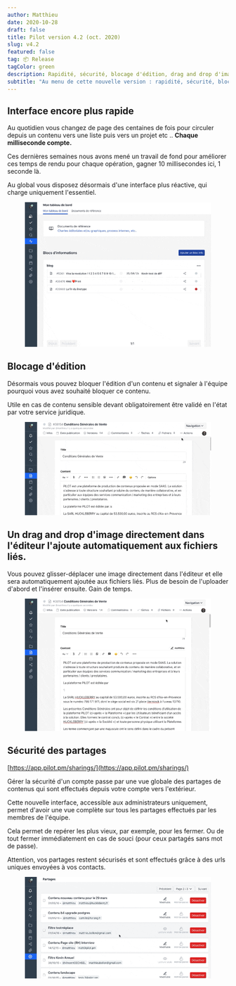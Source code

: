 ```yaml
---
author: Matthieu
date: 2020-10-28
draft: false
title: Pilot version 4.2 (oct. 2020)
slug: v4.2
featured: false
tag: 📦 Release
tagColor: green
description: Rapidité, sécurité, blocage d'édition, drag and drop d'image, ..
subtitle: "Au menu de cette nouvelle version : rapidité, sécurité, blocage d'édition, drag and drop d'image, .."
---
```


## Interface encore plus rapide

Au quotidien vous changez de page des centaines de fois pour circuler depuis un contenu vers une liste puis vers un projet etc .. **Chaque milliseconde compte.**

Ces dernières semaines nous avons mené un travail de fond pour améliorer ces temps de rendu pour chaque opération, gagner 10 millisecondes ici, 1 seconde là.

Au global vous disposez désormais d'une interface plus réactive, qui charge uniquement l'essentiel.

<figure class="full-width">
<img class="rounded-lg shadow-lg" src="fast.gif">
</figure>

## Blocage d'édition

Désormais vous pouvez bloquer l'édition d'un contenu et signaler à l'équipe pourquoi vous avez souhaité bloquer ce contenu.

Utile en cas de contenu sensible devant obligatoirement être validé en l'état par votre service juridique.

<figure class="full-width">
<img class="rounded-lg shadow-lg" src="blocage.gif">
</figure>

## Un drag and drop d'image directement dans l'éditeur l'ajoute automatiquement aux fichiers liés.

Vous pouvez glisser-déplacer une image directement dans l'éditeur et elle sera automatiquement ajoutée aux fichiers liés. Plus de besoin de l'uploader d'abord et l'insérer ensuite. Gain de temps.

<figure class="full-width">
<img class="rounded-lg shadow-lg" src="dragupload.gif">
</figure>

## Sécurité des partages

[https://app.pilot.pm/sharings/](https://app.pilot.pm/sharings/)

Gérer la sécurité d'un compte passe par une vue globale des partages de contenus qui sont effectués depuis votre compte vers l'extérieur.

Cette nouvelle interface, accessible aux administrateurs uniquement, permet d'avoir une vue complète sur tous les partages effectués par les membres de l'équipe.

Cela permet de repérer les plus vieux, par exemple, pour les fermer. Ou de tout fermer immédiatement en cas de souci (pour ceux partagés sans mot de passe).

Attention, vos partages restent sécurisés et sont effectués grâce à des urls uniques envoyées à vos contacts.

<figure class="full-width">
<img class="rounded-lg shadow-lg" src="security.gif">
</figure>
